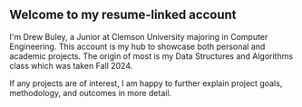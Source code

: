 ## Welcome to my resume-linked account

I'm Drew Buley, a Junior at Clemson University majoring in Computer Engineering. 
This account is my hub to showcase both personal and academic projects. The origin of most is my Data Structures and Algorithms class which was taken Fall 2024.

If any projects are of interest, I am happy to further explain project goals, methodology, and outcomes in more detail.

<!--
**drew-buley/drew-buley** is a ✨ _special_ ✨ repository because its `README.md` (this file) appears on your GitHub profile.

Here are some ideas to get you started:

- 🔭 I’m currently working on ...
- 🌱 I’m currently learning ...
- 👯 I’m looking to collaborate on ...
- 🤔 I’m looking for help with ...
- 💬 Ask me about ...
- 📫 How to reach me: ...
- 😄 Pronouns: ...
- ⚡ Fun fact: ...
-->

